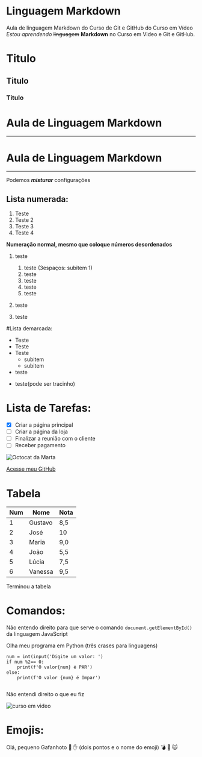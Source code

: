 # Linguagem Markdown
 Aula de linguagem Markdown do Curso de Git e GitHub do Curso em Vídeo
*Estou*  _aprendendo_ ~~linguagem~~ __Markdown__  no Curso em Video e Git e GitHub.


# Titulo
## Titulo
### Titulo
# Aula de Linguagem Markdown
---
# Aula de Linguagem Markdown
***
Podemos __*misturar*__ configurações

## Lista numerada:

1. Teste
2. Teste 2
1. Teste 3
6. Teste 4

__Numeração normal, mesmo que coloque números desordenados__

1. teste
   1. teste (3espaços: subitem 1)
   2. teste
   3. teste
   4. teste
   999. teste

0. teste
8. teste

#Lista demarcada:

* Teste
* Teste
* Teste
   * subitem
   * subitem
* teste
- teste(pode ser tracinho)

# Lista de Tarefas:

- [x] Criar a página principal
- [ ] Criar a página da loja
- [ ] Finalizar a reunião com o cliente
- [ ] Receber pagamento

![Octocat da Marta](https://user-images.githubusercontent.com/60014891/84277417-e13abd80-ab09-11ea-8152-a04679a09b47.png)

[Acesse meu GitHub](https://github.com/martageraldo)

# Tabela

Num | Nome | Nota
---|---|---
1 | Gustavo| 8,5
2 | José| 10
3 | Maria|9,0
4 | João | 5,5
5 | Lúcia | 7,5
6 | Vanessa | 9,5

Terminou a tabela

# Comandos:

Não entendo direito para que serve o comando `document.getElementById()` da linguagem JavaScript

Olha meu programa em Python (três crases para linguagens)
```
num = int(input('Digite um valor: ')
if num %2== 0:
    print(f'O valor{num} é PAR')
else:
    print(f'O valor {num} é Impar')
    
```
Não entendi direito  o que eu fiz


![curso em video](https://user-images.githubusercontent.com/60014891/84282136-c53a1a80-ab0f-11ea-9b71-4ab8fbaa3c2e.png)

# Emojis:

Olá, pequeno Gafanhoto 🖖 ✋  (dois pontos e o nome do emoji)
💣 
🐒 
🐱 












